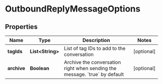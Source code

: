 

# OutboundReplyMessageOptions


## Properties

| Name | Type | Description | Notes |
|------------ | ------------- | ------------- | -------------|
|**tagIds** | **List&lt;String&gt;** | List of tag IDs to add to the conversation |  [optional] |
|**archive** | **Boolean** | Archive the conversation right when sending the message. &#x60;true&#x60; by default |  [optional] |



